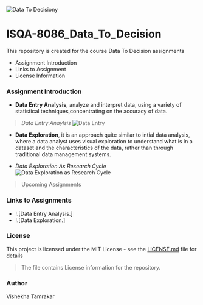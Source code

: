 ![Data To Decisiony](https://machinepulse.files.wordpress.com/2014/11/predictive-analytics-in-renewable-technologies-picture.jpg) 
# ISQA-8086_Data_To_Decision
This repository is created for the course Data To Decision assignments

* Assignment Introduction
* Links to Assignment
* License Information

### Assignment Introduction

* **Data Entry Analysis**, analyze and interpret data, using a variety of statistical techniques,concentrating on the accuracy of data.

> _Data Entry Anaylsis_
![Data Entry](https://www.apoyocorp.com/assets/img/Data-Entry-Services.jpg) 

* **Data Exploration**, it is an approach quite similar to intial data analysis, where a data analyst uses visual exploration to understand what is in a dataset and the characteristics of the data, rather than through traditional data management systems.

* _Data Exploration As Research Cycle_
![Data Exploration as Research Cycle](https://www.interana.com/hubfs/Imported_Blog_Media/data-explore-cycle-4.png)

>Upcoming Assignments

### Links to Assignments
* !.[Data Entry Analysis.]
* !.[Data Exploration.]

### License

This project is licensed under the MIT License - see the [LICENSE.md](https://github.com/Vishekha/ISQA-8086_Readme_Vishekha/blob/master/LICENSE) file for details 
> The file contains License information for the repository.

### Author

Vishekha Tamrakar
